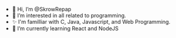- 👋 Hi, I’m @SkrowRepap
- 👀 I’m interested in all related to programming.
- ✨ I'm familliar with C, Java, Javascript, and Web Programming.
- 🌱 I’m currently learning React and NodeJS


<!---
SkrowRepap/SkrowRepap is a ✨ special ✨ repository because its `README.md` (this file) appears on your GitHub profile.
You can click the Preview link to take a look at your changes.
--->
